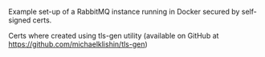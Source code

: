 Example set-up of a RabbitMQ instance running in Docker secured by self-signed certs.

Certs where created using tls-gen utility (available on GitHub at https://github.com/michaelklishin/tls-gen)
